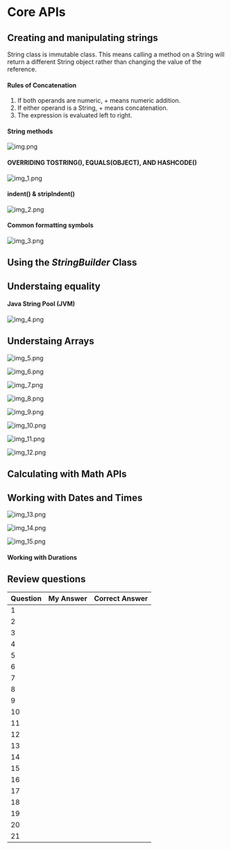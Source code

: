 # Core APIs

## Creating and manipulating strings

String class is immutable class. This means calling a method on a String will return a different String object rather than changing the value of the reference.

#### Rules of Concatenation

1. If both operands are numeric, + means numeric addition.
2. If either operand is a String, + means concatenation.
3. The expression is evaluated left to right.

#### String methods

![img.png](img.png)

#### OVERRIDING TOSTRING(), EQUALS(OBJECT), AND HASHCODE()

![img_1.png](img_1.png)

#### indent() & stripIndent() 

![img_2.png](img_2.png)

#### Common formatting symbols

![img_3.png](img_3.png)

## Using the _StringBuilder_ Class

## Understaing equality

#### Java String Pool (JVM)

![img_4.png](img_4.png)

## Understaing Arrays

![img_5.png](img_5.png)

![img_6.png](img_6.png)

![img_7.png](img_7.png)

![img_8.png](img_8.png)

![img_9.png](img_9.png)

![img_10.png](img_10.png)

![img_11.png](img_11.png)

![img_12.png](img_12.png)

## Calculating with Math APIs

## Working with Dates and Times

![img_13.png](img_13.png)

![img_14.png](img_14.png)

![img_15.png](img_15.png)


#### Working with Durations

## Review questions

Question | My Answer | Correct Answer
---------|-----------|---------------
1        |           |                
2        |           |                
3        |           |                
4        |           |                
5        |           |                
6        |           |                
7        |           |                
8        |           |                
9        |           |                
10       |           |                
11       |           |                
12       |           |                
13       |           |                
14       |           |                
15       |           |                
16       |           |                
17       |           |                
18       |           |                
19       |           |                
20       |           |                
21       |           |                
            
